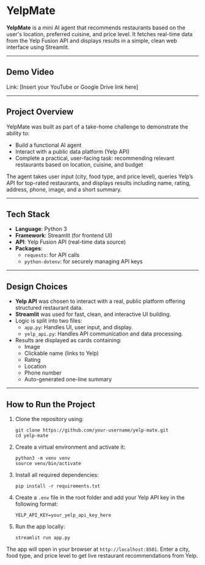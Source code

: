 # YelpMate

**YelpMate** is a mini AI agent that recommends restaurants based on the user's location, preferred cuisine, and price level. It fetches real-time data from the Yelp Fusion API and displays results in a simple, clean web interface using Streamlit.

---

## Demo Video

Link: [Insert your YouTube or Google Drive link here]

---

## Project Overview

YelpMate was built as part of a take-home challenge to demonstrate the ability to:

- Build a functional AI agent
- Interact with a public data platform (Yelp API)
- Complete a practical, user-facing task: recommending relevant restaurants based on location, cuisine, and budget

The agent takes user input (city, food type, and price level), queries Yelp’s API for top-rated restaurants, and displays results including name, rating, address, phone, image, and a short summary.

---

## Tech Stack

- **Language**: Python 3
- **Framework**: Streamlit (for frontend UI)
- **API**: Yelp Fusion API (real-time data source)
- **Packages**:
  - `requests`: for API calls
  - `python-dotenv`: for securely managing API keys

---

## Design Choices

- **Yelp API** was chosen to interact with a real, public platform offering structured restaurant data.
- **Streamlit** was used for fast, clean, and interactive UI building.
- Logic is split into two files:
  - `app.py`: Handles UI, user input, and display.
  - `yelp_api.py`: Handles API communication and data processing.
- Results are displayed as cards containing:
  - Image
  - Clickable name (links to Yelp)
  - Rating
  - Location
  - Phone number
  - Auto-generated one-line summary

---

## How to Run the Project

1. Clone the repository using:

   `git clone https://github.com/your-username/yelp-mate.git`  
   `cd yelp-mate`

2. Create a virtual environment and activate it:

   `python3 -m venv venv`  
   `source venv/bin/activate`

3. Install all required dependencies:

   `pip install -r requirements.txt`

4. Create a `.env` file in the root folder and add your Yelp API key in the following format:

   `YELP_API_KEY=your_yelp_api_key_here`

5. Run the app locally:

   `streamlit run app.py`

The app will open in your browser at `http://localhost:8501`. Enter a city, food type, and price level to get live restaurant recommendations from Yelp.

